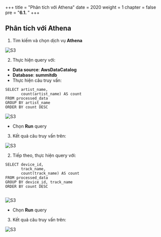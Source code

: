 +++
title = "Phân tích với Athena"
date = 2020
weight = 1
chapter = false
pre = "<b>6.1. </b>"
+++

## Phân tích với Athena

1. Tìm kiếm và chọn dịch vụ **Athena**

![S3](/images/4/4.2/athena.png?width=90pc)

2. Thực hiện query với:

- **Data source**: **AwsDataCatalog**
- **Database**: **summitdb**
- Thực hiện câu truy vấn:

```
SELECT artist_name,
       count(artist_name) AS count
FROM processed_data
GROUP BY artist_name
ORDER BY count DESC

```

![S3](/images/6/6.1/query_athena.png?width=90pc)

- Chọn **Run** query

3. Kết quả câu truy vấn trên:

![S3](/images/6/6.1/result_query1.png?width=90pc)

2. Tiếp theo, thực hiện query với:

```
SELECT device_id,
       track_name,
       count(track_name) AS count
FROM processed_data
GROUP BY device_id, track_name
ORDER BY count DESC


```

![S3](/images/6/6.1/query2.png?width=90pc)

- Chọn **Run** query

3. Kết quả câu truy vấn trên:

![S3](/images/6/6.1/result_query2.png?width=90pc)
